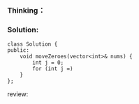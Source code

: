 ### Thinking：

### Solution:

```
class Solution {
public:
	void moveZeroes(vector<int>& nums) {
		int j = 0;
		for (int j =)
	}
};
```

review: